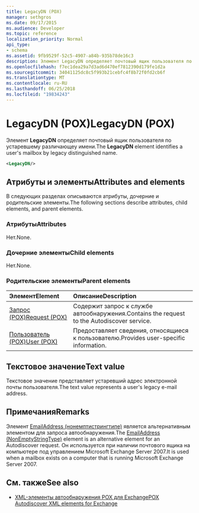 ```yaml
---
title: LegacyDN (POX)
manager: sethgros
ms.date: 09/17/2015
ms.audience: Developer
ms.topic: reference
localization_priority: Normal
api_type:
- schema
ms.assetid: 9fb9529f-52c5-4907-a84b-935b78de16c3
description: Элемент LegacyDN определяет почтовый ящик пользователя по устаревшему различающеу имени.
ms.openlocfilehash: f7ec1dea29a7d3ad6d470ef7812390d179fe1d2a
ms.sourcegitcommit: 34041125dc8c5f993b21cebfc4f8b72f0fd2cb6f
ms.translationtype: MT
ms.contentlocale: ru-RU
ms.lasthandoff: 06/25/2018
ms.locfileid: "19834243"
---
```

# <a name="legacydn-pox"></a><span data-ttu-id="2b26f-103">LegacyDN (POX)</span><span class="sxs-lookup"><span data-stu-id="2b26f-103">LegacyDN (POX)</span></span>

<span data-ttu-id="2b26f-104">Элемент **LegacyDN** определяет почтовый ящик пользователя по устаревшему различающеу имени.</span><span class="sxs-lookup"><span data-stu-id="2b26f-104">The **LegacyDN** element identifies a user's mailbox by legacy distinguished name.</span></span> 
  
```xml
<LegacyDN/>
```

## <a name="attributes-and-elements"></a><span data-ttu-id="2b26f-105">Атрибуты и элементы</span><span class="sxs-lookup"><span data-stu-id="2b26f-105">Attributes and elements</span></span>

<span data-ttu-id="2b26f-106">В следующих разделах описываются атрибуты, дочерние и родительские элементы.</span><span class="sxs-lookup"><span data-stu-id="2b26f-106">The following sections describe attributes, child elements, and parent elements.</span></span>
  
### <a name="attributes"></a><span data-ttu-id="2b26f-107">Атрибуты</span><span class="sxs-lookup"><span data-stu-id="2b26f-107">Attributes</span></span>

<span data-ttu-id="2b26f-108">Нет.</span><span class="sxs-lookup"><span data-stu-id="2b26f-108">None.</span></span>
  
### <a name="child-elements"></a><span data-ttu-id="2b26f-109">Дочерние элементы</span><span class="sxs-lookup"><span data-stu-id="2b26f-109">Child elements</span></span>

<span data-ttu-id="2b26f-110">Нет.</span><span class="sxs-lookup"><span data-stu-id="2b26f-110">None.</span></span>
  
### <a name="parent-elements"></a><span data-ttu-id="2b26f-111">Родительские элементы</span><span class="sxs-lookup"><span data-stu-id="2b26f-111">Parent elements</span></span>

|<span data-ttu-id="2b26f-112">**Элемент**</span><span class="sxs-lookup"><span data-stu-id="2b26f-112">**Element**</span></span>|<span data-ttu-id="2b26f-113">**Описание**</span><span class="sxs-lookup"><span data-stu-id="2b26f-113">**Description**</span></span>|
|:-----|:-----|
|[<span data-ttu-id="2b26f-114">Запрос (POX)</span><span class="sxs-lookup"><span data-stu-id="2b26f-114">Request (POX)</span></span>](request-pox.md) <br/> |<span data-ttu-id="2b26f-115">Содержит запрос к службе автообнаружения.</span><span class="sxs-lookup"><span data-stu-id="2b26f-115">Contains the request to the Autodiscover service.</span></span>  <br/> |
|[<span data-ttu-id="2b26f-116">Пользователь (POX)</span><span class="sxs-lookup"><span data-stu-id="2b26f-116">User (POX)</span></span>](user-pox.md) <br/> |<span data-ttu-id="2b26f-117">Предоставляет сведения, относящиеся к пользователю.</span><span class="sxs-lookup"><span data-stu-id="2b26f-117">Provides user-specific information.</span></span>  <br/> |
   
## <a name="text-value"></a><span data-ttu-id="2b26f-118">Текстовое значение</span><span class="sxs-lookup"><span data-stu-id="2b26f-118">Text value</span></span>

<span data-ttu-id="2b26f-119">Текстовое значение представляет устаревший адрес электронной почты пользователя.</span><span class="sxs-lookup"><span data-stu-id="2b26f-119">The text value represents a user's legacy e-mail address.</span></span>
  
## <a name="remarks"></a><span data-ttu-id="2b26f-120">Примечания</span><span class="sxs-lookup"><span data-stu-id="2b26f-120">Remarks</span></span>

<span data-ttu-id="2b26f-121">Элемент [EmailAddress (нонемптистрингтипе)](emailaddress-nonemptystringtype.md) является альтернативным элементом для запроса автообнаружения.</span><span class="sxs-lookup"><span data-stu-id="2b26f-121">The [EmailAddress (NonEmptyStringType)](emailaddress-nonemptystringtype.md) element is an alternative element for an Autodiscover request.</span></span> <span data-ttu-id="2b26f-122">Он используется при наличии почтового ящика на компьютере под управлением Microsoft Exchange Server 2007.</span><span class="sxs-lookup"><span data-stu-id="2b26f-122">It is used when a mailbox exists on a computer that is running Microsoft Exchange Server 2007.</span></span> 
  
## <a name="see-also"></a><span data-ttu-id="2b26f-123">См. также</span><span class="sxs-lookup"><span data-stu-id="2b26f-123">See also</span></span>

- [<span data-ttu-id="2b26f-124">XML-элементы автообнаружения POX для Exchange</span><span class="sxs-lookup"><span data-stu-id="2b26f-124">POX Autodiscover XML elements for Exchange</span></span>](pox-autodiscover-xml-elements-for-exchange.md)

